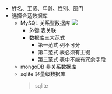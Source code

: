 ### 
  - 姓名、工资、年龄、性别、部门
  - 选择合适数据库
    - MySQL 关系型数据库  ![](23B6051D.png)
      - 外键 表关联
      - 数据库三大范式
        - 第一范式 列不可分
        - 第二范式 表必须有主键
        - 第三范式 表中不能有冗余字段
    - mongoDB 非关系数据库
    - sqlite 轻量级数据库 
      > sqlite  
   

